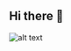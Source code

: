 ## Hi there 👋

<!--
**idreamofyou/idreamofyou** is a ✨ _special_ ✨ repository because its `README.md` (this file) appears on your GitHub profile.

Here are some ideas to get you started:

- 🔭 I’m currently working on ...
- 🌱 I’m currently learning ...
- 👯 I’m looking to collaborate on ...
- 🤔 I’m looking for help with ...
- 💬 Ask me about ...
- 📫 How to reach me: ...
- 😄 Pronouns: ...
- ⚡ Fun fact: ...
-->
![alt text]([pinkbanner.png](https://www.google.com/url?sa=i&url=https%3A%2F%2Fpfps.gg%2Fbanner%2F2819-pink&psig=AOvVaw1w_Eoe4-SALfDMatxO4QEG&ust=1757819340892000&source=images&cd=vfe&opi=89978449&ved=0CBYQjRxqFwoTCNCxtr3h1I8DFQAAAAAdAAAAABAz))
